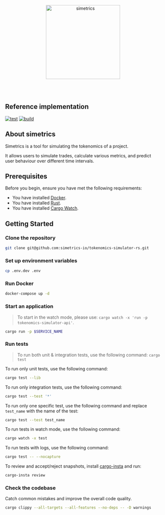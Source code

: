 <br />
<br />
<p align="center">
<img src="https://avatars.githubusercontent.com/u/196379875?s=200&v=4" width="240" alt="simetrics">
</p>
<br />
<br />

## Reference implementation

[![test](https://github.com/simetrics-io/tokenomics-api/actions/workflows/test-workflow.yml/badge.svg)](https://github.com/simetrics-io/tokenomics-api/actions/workflows/test-workflow.yml)
[![build](https://github.com/simetrics-io/tokenomics-api/actions/workflows/build-workflow.yml/badge.svg?branch=main)](https://github.com/simetrics-io/tokenomics-api/actions/workflows/build-workflow.yml)

## About simetrics

Simetrics is a tool for simulating the tokenomics of a project.

It allows users to simulate trades, calculate various metrics, and predict user behaviour over different time intervals.

## Prerequisites

Before you begin, ensure you have met the following requirements:

- You have installed [Docker](https://www.docker.com/).
- You have installed [Rust](https://doc.rust-lang.org/cargo/getting-started/installation.html).
- You have installed [Cargo Watch](https://crates.io/crates/cargo-watch).

## Getting Started

### Clone the repository

```bash
git clone git@github.com:simetrics-io/tokenomics-simulator-rs.git
```

### Set up environment variables

```bash
cp .env.dev .env
```

### Run Docker

```bash
docker-compose up -d
```

### Start an application

> To start in the watch mode, please use: `cargo watch -x 'run -p tokenomics-simulator-api'`.

```bash
cargo run -p $SERVICE_NAME
```

### Run tests

> To run both unit & integration tests, use the following command: `cargo test`

To run only unit tests, use the following command:

```bash
cargo test --lib
```

To run only integration tests, use the following command:

```bash
cargo test --test '*'
```

To run only one specific test, use the following command and replace `test_name` with the name of the test:

```bash
cargo test --test test_name
```

To run tests in watch mode, use the following command:

```bash
cargo watch -x test
```

To run tests with logs, use the following command:

```bash
cargo test -- --nocapture
```

To review and accept/reject snapshots, install [cargo-insta](https://crates.io/crates/cargo-insta) and run:

```bash
cargo-insta review
```

### Check the codebase

Catch common mistakes and improve the overall code quality.

```bash
cargo clippy --all-targets --all-features --no-deps -- -D warnings
```
